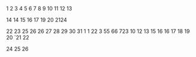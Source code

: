 1
2
3
4
5
6
7
8
9
10
11
12
13

14
14
15
16
17
19
20
2124

22
23
25
26
26
27
28
29
30
31
1
1
22
3
55
66
723
10
12
13
15
16
16
17
18
19
20
`21
22

24
25
26







